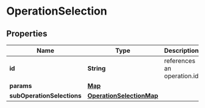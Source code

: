 
# OperationSelection

## Properties
Name | Type | Description | Notes
------------ | ------------- | ------------- | -------------
**id** | **String** | references an operation.id | 
**params** | [**Map**](Map.md) |  | 
**subOperationSelections** | [**OperationSelectionMap**](OperationSelectionMap.md) |  |  [optional]



